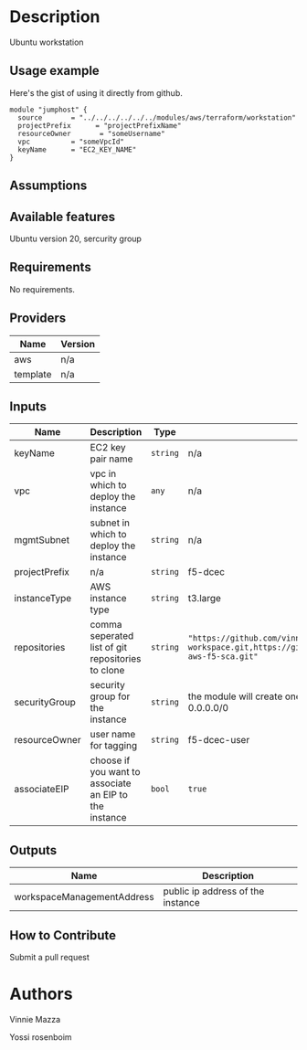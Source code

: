 # Description
Ubuntu workstation
## Usage example

Here's the gist of using it directly from github.

```hcl
module "jumphost" {
  source       = "../../../../../../modules/aws/terraform/workstation"
  projectPrefix      = "projectPrefixName"
  resourceOwner       = "someUsername"
  vpc          = "someVpcId"
  keyName      = "EC2_KEY_NAME"
}
```

## Assumptions

## Available features

Ubuntu version 20, sercurity group
## Requirements

No requirements.

## Providers

| Name | Version |
|------|---------|
| aws | n/a |
| template | n/a |

## Inputs

| Name | Description | Type | Default | Required |
|------|-------------|------|---------|:--------:|
| keyName | EC2 key pair name | `string` | n/a | yes |
| vpc | vpc in which to deploy the instance | `any` | n/a | yes |
| mgmtSubnet | subnet in which to deploy the instance | `string` | n/a | yes |
| projectPrefix | n/a | `string` | f5-dcec | no |
| instanceType | AWS instance type | `string` | t3.large | no |
| repositories | comma seperated list of git repositories to clone | `string` | `"https://github.com/vinnie357/aws-tf-workspace.git,https://github.com/f5devcentral/terraform-aws-f5-sca.git"` | no |
| securityGroup | security group for the instance | `string` | the module will create one with port 22 and 5800 open to 0.0.0.0/0 | no |
| resourceOwner | user name for tagging | `string` | f5-dcec-user | no |
| associateEIP | choose if you want to associate an EIP to the instance | `bool` | `true` | no |


## Outputs

| Name | Description |
|------|-------------|
| workspaceManagementAddress | public ip address of the instance |

<!-- END OF PRE-COMMIT-TERRAFORM DOCS HOOK -->

## How to Contribute

Submit a pull request

# Authors
Vinnie Mazza

Yossi rosenboim
